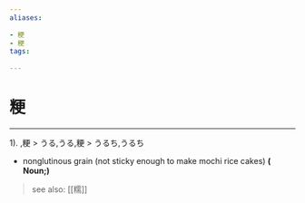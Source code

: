 ```yaml
---
aliases:
    
- 粳
- 粳
tags:
    
---
```


# 粳
---
1).
,粳 > うる,うる,粳 > うるち,うるち

- nonglutinous grain (not sticky enough to make mochi rice cakes)
**( Noun;)**
> see also:  [[糯]]
            